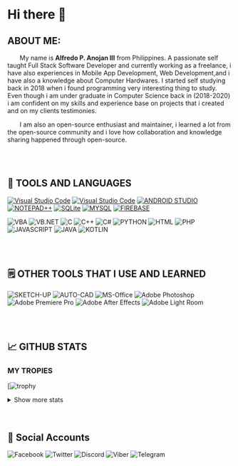 # Hi there 👋
  
## ABOUT ME:
&nbsp;&nbsp;&nbsp;&nbsp;&nbsp;&nbsp; My name is **Alfredo P. Anojan III** from Philippines. A passionate self taught Full Stack Software Developer and currently working as a freelance, i have also experiences in Mobile App Development, Web Development,and i have also a knowledge about Computer Hardwares. I started self studying back in 2018 when i found programming very interesting thing to study.  Even though i am under graduate in Computer Science back in (2018-2020) i am confident on my skills and experience base on projects that i created and on my clients testimonies.

&nbsp;&nbsp;&nbsp;&nbsp;&nbsp;&nbsp; I am also an open-source enthusiast and maintainer, i learned a lot from the open-source community and i love how collaboration and knowledge sharing happened through open-source.

<br />
<br />

## 🔧 TOOLS AND LANGUAGES
[![Visual Studio Code](https://img.shields.io/badge/Visual_Studio_Code-505050?style=for-the-badge&logo=visual-studio-code&logoColor=ffffff)](https://code.visualstudio.com/)
[![Visual Studio Code](https://img.shields.io/badge/Visual_Studio-505050?style=for-the-badge&logo=visual-studio&logoColor=ffffff)](https://visualstudio.microsoft.com/)
[![ANDROID STUDIO](https://img.shields.io/badge/ANDROID_STUDIO-505050?style=for-the-badge&logo=android-studio&logoColor=ffffff)](https://developer.android.com/studio?gclid=Cj0KCQiAjbagBhD3ARIsANRrqEswSmsPOtJ7pdkuC6hcdUzZ15fDo6j4jzmbiebAW-kw_9uAwlQTSP0aAkK6EALw_wcB&gclsrc=aw.ds)
[![NOTEPAD++](https://img.shields.io/badge/NOTEPAD%2B%2B-505050?style=for-the-badge&logo=notepad%2B%2B&logoColor=ffffff)](https://notepad-plus-plus.org/downloads/)
[![SQLite](https://img.shields.io/badge/SQLite-505050?style=for-the-badge&logo=sqlite&logoColor=ffffff)](https://www.sqlite.org/index.html)
[![MYSQL](https://img.shields.io/badge/MYSQL-505050?style=for-the-badge&logo=mysql&logoColor=ffffff)](https://www.mysql.com/)
[![FIREBASE](https://img.shields.io/badge/FIREBASE-505050?style=for-the-badge&logo=firebase&logoColor=ffffff)](https://firebase.google.com/)

![VBA](https://img.shields.io/badge/VBA-505050?style=for-the-badge)
![VB.NET](https://img.shields.io/badge/VB.NET-505050?style=for-the-badge)
![C](https://img.shields.io/badge/C-505050?style=for-the-badge&logo=C&logoColor=ffffff)
![C++](https://img.shields.io/badge/C%2B%2B-505050?style=for-the-badge&logo=c%2B%2B&logoColor=ffffff)
![C#](https://img.shields.io/badge/C%23-505050?style=for-the-badge&logo=csharp&logoColor=ffffff)
![PYTHON](https://img.shields.io/badge/PYTHON-505050?style=for-the-badge&logo=python&logoColor=ffffff)
![HTML](https://img.shields.io/badge/HTML-505050?style=for-the-badge)
![PHP](https://img.shields.io/badge/PHP-505050?style=for-the-badge&logo=php&logoColor=ffffff)
![JAVASCRIPT](https://img.shields.io/badge/JAVASCRIPT-505050?style=for-the-badge&logo=javascript&logoColor=ffffff)
![JAVA](https://img.shields.io/badge/JAVA-505050?style=for-the-badge)
![KOTLIN](https://img.shields.io/badge/KOTLIN-505050?style=for-the-badge&logo=kotlin&logoColor=ffffff)

<br />
<br />

## 🗒️ OTHER TOOLS THAT I USE AND LEARNED
![SKETCH-UP](https://img.shields.io/badge/SKETCH--UP-505050?style=for-the-badge)
![AUTO-CAD](https://img.shields.io/badge/AUTO--CAD-505050?style=for-the-badge)
![MS-Office](https://img.shields.io/badge/MS--Office-505050?style=for-the-badge&logo=microsoft-office&logoColor=ffffff)
![Adobe Photoshop](https://img.shields.io/badge/Adobe_Photoshop-505050?style=for-the-badge&logo=adobe-photoshop&logoColor=ffffff)
![Adobe Premiere Pro](https://img.shields.io/badge/Adobe_Premiere_Pro-505050?style=for-the-badge&logo=adobe-premiere-pro&logoColor=ffffff)
![Adobe After Effects](https://img.shields.io/badge/Adobe_After_Effects-505050?style=for-the-badge&logo=adobe-after-effects&logoColor=ffffff)
![Adobe Light Room](https://img.shields.io/badge/Adobe_Light_Room-505050?style=for-the-badge&logo=adobe-lightroom&logoColor=ffffff)

<br />
<br />

## &#x1f4c8; GITHUB STATS
### MY TROPIES
[![trophy](https://github-profile-trophy.vercel.app/?username=DondonDev&theme=darkhub&no-bg=true)
<details>
<summary>Show more stats</summary>
  <br>
<img src="https://github-readme-stats-git-masterrstaa-rickstaa.vercel.app/api?username=DondonDev&theme=dark&bg_color=00000000" />
<img src="https://github-readme-streak-stats.herokuapp.com?user=DondonDev&theme=highcontrast&background=FFFFFF00"
<img src="https://github-readme-stats.vercel.app/api/top-langs/?username=mrepol742&theme=dark&bg_color=00000000" />
<img src="https://github-profile-summary-cards.vercel.app/api/cards/profile-details?username=mrepol742&theme=github_dark" />
<img src="https://github-readme-activity-graph.cyclic.app/graph?username=mrepol742&theme=github-compact" />
</details>

<br />
<br />

## 🔧 Social Accounts
![Facebook](https://img.shields.io/badge/Facebook-505050?style=for-the-badge&logo=facebook&logoColor=ffffff)
![Twitter](https://img.shields.io/badge/Twitter-505050?style=for-the-badge&logo=twitter&logoColor=ffffff)
![Discord](https://img.shields.io/badge/Discord-505050?style=for-the-badge&logo=discord&logoColor=ffffff)
![Viber](https://img.shields.io/badge/Viber-505050?style=for-the-badge&logo=viber&logoColor=ffffff)
![Telegram](https://img.shields.io/badge/Telegram-505050?style=for-the-badge&logo=telegram&logoColor=ffffff)







